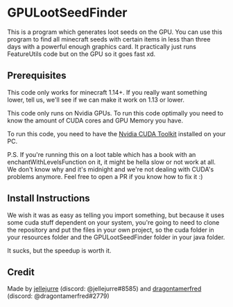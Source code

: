 # GPULootSeedFinder

This is a program which generates loot seeds on the GPU. You can use this program to find all minecraft seeds with certain items in less than three days with a powerful enough graphics card. It practically just runs FeatureUtils code but on the GPU so it goes fast xd.

## Prerequisites

This code only works for minecraft 1.14+. If you really want something lower, tell us, we'll see if we can make it work on 1.13 or lower.

This code only runs on Nvidia GPUs. To run this code optimally you need to know the amount of CUDA cores and GPU Memory you have.

To run this code, you need to have the [Nvidia CUDA Toolkit](https://developer.nvidia.com/cuda-downloads) installed on your PC.

P.S. If you're running this on a loot table which has a book with an enchantWithLevelsFunction on it, it might be hella slow or not work at all. We don't know why and it's midnight and we're not dealing with CUDA's problems anymore. Feel free to open a PR if you know how to fix it :)

## Install Instructions

We wish it was as easy as telling you import something, but because it uses some cuda stuff dependent on your system, you're going to need to clone the repository and put the files in your own project, so the cuda folder in your resources folder and the GPULootSeedFinder folder in your java folder.

It sucks, but the speedup is worth it.

## Credit
Made by [jellejurre](https://github.com/jellejurre) (discord: @jellejurre#8585) and [dragontamerfred](https://github.com/KalleStruik) (discord: @dragontamerfred#2779)